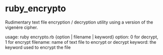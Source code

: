 # ruby_encrypto
Rudimentary text file encryption / decryption utility using a version of the vigenère cipher.

usage: ruby encrypto.rb {option | filename | keyword}
        option: 0 for decrypt, 1 for encrypt
        filename: name of text file to encrypt or decrypt
        keyword: the keyword used to encrypt the file
